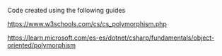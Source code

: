 Code created using the following guides

https://www.w3schools.com/cs/cs_polymorphism.php

https://learn.microsoft.com/es-es/dotnet/csharp/fundamentals/object-oriented/polymorphism

